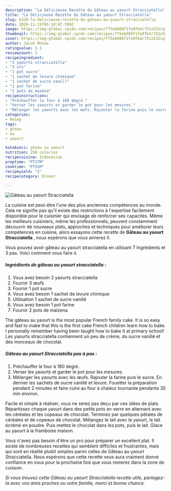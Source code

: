 ```yaml
---
description: "La Délicieuse Recette du Gâteau au yaourt Stracciatella"
title: "La Délicieuse Recette du Gâteau au yaourt Stracciatella"
slug: 6320-la-delicieuse-recette-du-gateau-au-yaourt-stracciatella
date: 2020-11-15T05:10:07.399Z
image: https://img-global.cpcdn.com/recipes/f75eb889f1fe0fb4/751x532cq70/gateau-au-yaourt-stracciatella-photo-principale-de-la-recette.jpg
thumbnail: https://img-global.cpcdn.com/recipes/f75eb889f1fe0fb4/751x532cq70/gateau-au-yaourt-stracciatella-photo-principale-de-la-recette.jpg
cover: https://img-global.cpcdn.com/recipes/f75eb889f1fe0fb4/751x532cq70/gateau-au-yaourt-stracciatella-photo-principale-de-la-recette.jpg
author: Jacob McGee
ratingvalue: 3.1
reviewcount: 5
recipeingredient:
- "2 yaourts stracciatella"
- "3 ufs"
- "1 pot sucre"
- "1 sachet de levure chimique"
- "1 sachet de sucre vanill"
- "1 pot farine"
- "2 pots de mazena"
recipeinstructions:
- "Préchauffer le four à 180 degré."
- "Verser les yaourts et garder le pot pour les mesures."
- "Mélanger les yaourts avec les œufs. Rajouter la farine puis le sucre. En dernier les sachets de sucre vanillé et levure. Fouetter la préparation pendant 2 minutes et faire cuire au four à chaleur tournante pendante 35 min environ."
categories:
- Resep
tags:
- gteau
- au
- yaourt

katakunci: gteau au yaourt 
nutrition: 258 calories
recipecuisine: Indonesian
preptime: "PT37M"
cooktime: "PT55M"
recipeyield: "2"
recipecategory: Dinner

---
```



![Gâteau au yaourt Stracciatella](https://img-global.cpcdn.com/recipes/f75eb889f1fe0fb4/751x532cq70/gateau-au-yaourt-stracciatella-photo-principale-de-la-recette.jpg)

La cuisine est peut-être l'une des plus anciennes compétences au monde. Cela ne signifie pas qu'il existe des restrictions à l'expertise facilement disponible pour le cuisinier qui envisage de renforcer ses capacités. Même les meilleurs cuisiniers, même les professionnels, peuvent constamment découvrir de nouveaux plats, approches et techniques pour améliorer leurs compétences en cuisine, alors essayons cette recette de <strong> Gâteau au yaourt Stracciatella </strong>, nous espérons que vous aimerez il.

<!--inarticleads1-->

Vous pouvez avoir gâteau au yaourt stracciatella en utilisant 7 Ingrédients et 3 pas. Voici comment vous faire il.

##### Ingrédients de gâteau au yaourt stracciatella :

1. Vous avez besoin 2 yaourts stracciatella
1. Fournir 3 œufs
1. Fournir 1 pot sucre
1. Vous avez besoin 1 sachet de levure chimique
1. Utilisation 1 sachet de sucre vanillé
1. Vous avez besoin 1 pot farine
1. Fournir 2 pots de maïzena


The gâteau au yaourt is the most popular French family cake. It is so easy and fast to make that this is the first cake French children learn how to bake. I personally remember having been taught how to bake it at primary school! Les yaourts stracciatella contiennent un peu de crème, du sucre vanillé et des morceaux de chocolat. 

<!--inarticleads2-->

##### Gâteau au yaourt Stracciatella pas à pas :

1. Préchauffer le four à 180 degré.
1. Verser les yaourts et garder le pot pour les mesures.
1. Mélanger les yaourts avec les œufs. Rajouter la farine puis le sucre. En dernier les sachets de sucre vanillé et levure. Fouetter la préparation pendant 2 minutes et faire cuire au four à chaleur tournante pendante 35 min environ.


Facile et simple à réaliser, vous ne serez pas deçu par ces idées de plats Répartissez chaque yaourt dans des petits pots en verre en alternant avec les céréales et les copeaux de chocolat. Terminez par quelques pétales de céréales et de copeaux de chocolat. Mélangez le lait avec le yaourt, le lait écrémé en poudre. Puis mettez le chocolat dans les pots, puis le lait. Glace au yaourt à la framboise maison. 

<!--inarticleads1-->

<p>
Vous n'avez pas besoin d'être un pro pour préparer un excellent plat. Il existe de nombreuses recettes qui semblent difficiles et frustrantes, mais qui sont en réalité plutôt simples parmi celles de Gâteau au yaourt Stracciatella. Nous espérons que cette recette vous aura vraiment donné confiance en vous pour la prochaine fois que vous resterez dans la zone de cuisson.
</p>

<p>
<i>Si vous trouvez cette Gâteau au yaourt Stracciatella recette utile, partagez-la avec vos amis proches ou votre famille, merci et bonne chance.</i>
</p>
